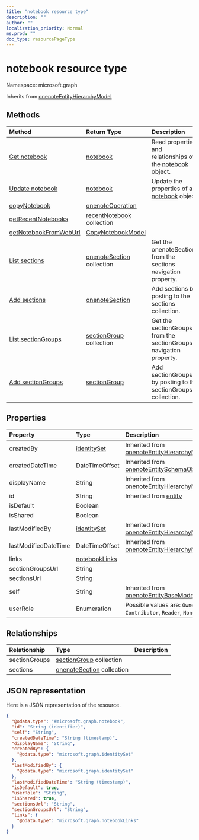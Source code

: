 ```yaml
---
title: "notebook resource type"
description: ""
author: ""
localization_priority: Normal
ms.prod: ""
doc_type: resourcePageType
---
```


# notebook resource type


Namespace: microsoft.graph




Inherits from [onenoteEntityHierarchyModel](../resources/onenoteentityhierarchymodel.md)

## Methods
|Method|Return Type|Description|
|:---|:---|:---|
|[Get notebook](../api/notebook-get.md)|[notebook](../resources/notebook.md)|Read properties and relationships of the [notebook](../resources/notebook.md) object.|
|[Update notebook](../api/notebook-update.md)|[notebook](../resources/notebook.md)|Update the properties of a [notebook](../resources/notebook.md) object.|
|[copyNotebook](../api/notebook-copynotebook.md)|[onenoteOperation](../resources/onenoteoperation.md)||
|[getRecentNotebooks](../api/notebook-getrecentnotebooks.md)|[recentNotebook](../resources/recentnotebook.md) collection||
|[getNotebookFromWebUrl](../api/notebook-getnotebookfromweburl.md)|[CopyNotebookModel](../resources/copynotebookmodel.md)||
|[List sections](../api/notebook-list-sections.md)|[onenoteSection](../resources/onenotesection.md) collection|Get the onenoteSections from the sections navigation property.|
|[Add sections](../api/notebook-post-sections.md)|[onenoteSection](../resources/onenotesection.md)|Add sections by posting to the sections collection.|
|[List sectionGroups](../api/notebook-list-sectiongroups.md)|[sectionGroup](../resources/sectiongroup.md) collection|Get the sectionGroups from the sectionGroups navigation property.|
|[Add sectionGroups](../api/notebook-post-sectiongroups.md)|[sectionGroup](../resources/sectiongroup.md)|Add sectionGroups by posting to the sectionGroups collection.|

## Properties
|Property|Type|Description|
|:---|:---|:---|
|createdBy|[identitySet](../resources/identityset.md)| Inherited from [onenoteEntityHierarchyModel](../resources/onenoteentityhierarchymodel.md)|
|createdDateTime|DateTimeOffset| Inherited from [onenoteEntitySchemaObjectModel](../resources/onenoteentityschemaobjectmodel.md)|
|displayName|String| Inherited from [onenoteEntityHierarchyModel](../resources/onenoteentityhierarchymodel.md)|
|id|String| Inherited from [entity](../resources/entity.md)|
|isDefault|Boolean||
|isShared|Boolean||
|lastModifiedBy|[identitySet](../resources/identityset.md)| Inherited from [onenoteEntityHierarchyModel](../resources/onenoteentityhierarchymodel.md)|
|lastModifiedDateTime|DateTimeOffset| Inherited from [onenoteEntityHierarchyModel](../resources/onenoteentityhierarchymodel.md)|
|links|[notebookLinks](../resources/notebooklinks.md)||
|sectionGroupsUrl|String||
|sectionsUrl|String||
|self|String| Inherited from [onenoteEntityBaseModel](../resources/onenoteentitybasemodel.md)|
|userRole|Enumeration| Possible values are: `Owner`, `Contributor`, `Reader`, `None`.|

## Relationships
|Relationship|Type|Description|
|:---|:---|:---|
|sectionGroups|[sectionGroup](../resources/sectiongroup.md) collection||
|sections|[onenoteSection](../resources/onenotesection.md) collection||

## JSON representation
Here is a JSON representation of the resource.
<!-- {
  "blockType": "resource",
  "keyProperty": "id",
  "@odata.type": "microsoft.graph.notebook",
  "baseType": "microsoft.graph.onenoteEntityHierarchyModel",
  "openType": false
}
-->
``` json
{
  "@odata.type": "#microsoft.graph.notebook",
  "id": "String (identifier)",
  "self": "String",
  "createdDateTime": "String (timestamp)",
  "displayName": "String",
  "createdBy": {
    "@odata.type": "microsoft.graph.identitySet"
  },
  "lastModifiedBy": {
    "@odata.type": "microsoft.graph.identitySet"
  },
  "lastModifiedDateTime": "String (timestamp)",
  "isDefault": true,
  "userRole": "String",
  "isShared": true,
  "sectionsUrl": "String",
  "sectionGroupsUrl": "String",
  "links": {
    "@odata.type": "microsoft.graph.notebookLinks"
  }
}
```


